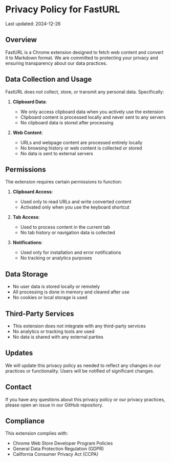 # Privacy Policy for FastURL

Last updated: 2024-12-26

## Overview

FastURL is a Chrome extension designed to fetch web content and convert it to Markdown format. We are committed to protecting your privacy and ensuring transparency about our data practices.

## Data Collection and Usage

FastURL does not collect, store, or transmit any personal data. Specifically:

1. **Clipboard Data**:
   - We only access clipboard data when you actively use the extension
   - Clipboard content is processed locally and never sent to any servers
   - No clipboard data is stored after processing

2. **Web Content**:
   - URLs and webpage content are processed entirely locally
   - No browsing history or web content is collected or stored
   - No data is sent to external servers

## Permissions

The extension requires certain permissions to function:

1. **Clipboard Access**:
   - Used only to read URLs and write converted content
   - Activated only when you use the keyboard shortcut

2. **Tab Access**:
   - Used to process content in the current tab
   - No tab history or navigation data is collected

3. **Notifications**:
   - Used only for installation and error notifications
   - No tracking or analytics purposes

## Data Storage

- No user data is stored locally or remotely
- All processing is done in memory and cleared after use
- No cookies or local storage is used

## Third-Party Services

- This extension does not integrate with any third-party services
- No analytics or tracking tools are used
- No data is shared with any external parties

## Updates

We will update this privacy policy as needed to reflect any changes in our practices or functionality. Users will be notified of significant changes.

## Contact

If you have any questions about this privacy policy or our privacy practices, please open an issue in our GitHub repository.

## Compliance

This extension complies with:
- Chrome Web Store Developer Program Policies
- General Data Protection Regulation (GDPR)
- California Consumer Privacy Act (CCPA) 
